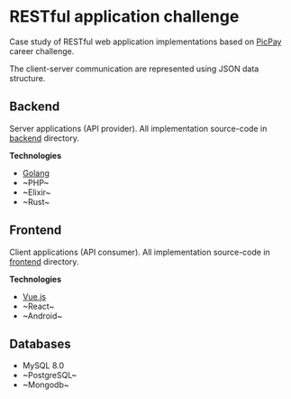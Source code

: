 # RESTful application challenge

Case study of RESTful web application implementations based on [PicPay](https://github.com/PicPay/trabalhe-conosco-backend-dev/) career challenge.

The client-server communication are represented using JSON data structure.

## Backend

Server applications (API provider). All implementation source-code in [backend](./backend) directory.

**Technologies**

- [Golang](./backend/golang)
- ~PHP~
- ~Elixir~
- ~Rust~


## Frontend

Client applications (API consumer). All implementation source-code in [frontend](./frontend) directory.

**Technologies**

- [Vue.js](./frontend/vuejs)
- ~React~
- ~Android~


## Databases

- MySQL 8.0
- ~PostgreSQL~
- ~Mongodb~
